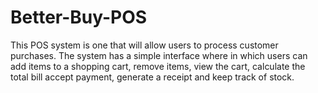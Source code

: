 # Better-Buy-POS
This POS system is one that will allow users to process customer purchases. The system has a simple interface where in which users can add items to a shopping cart, remove items, view the cart, calculate the total bill accept payment, generate a receipt and keep track of stock. 
